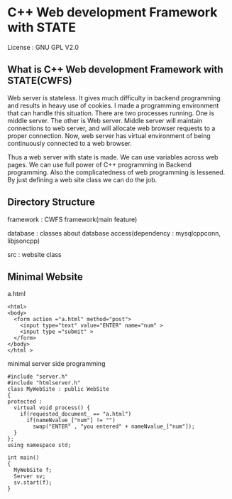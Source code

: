 # C++ Web development Framework with STATE

License : GNU GPL V2.0

## What is C++ Web development Framework with STATE(CWFS)

Web server is stateless. It gives much difficulty in backend programming and results in heavy use of
cookies. I made a programming environment that can handle this situation. There are two processes
running. One is middle server. The other is Web server. Middle server will maintain connections to
web server, and will allocate web browser requests to a proper connection. Now, web server has virtual
environment of being continuously connected to a web browser.

Thus a web server with state is made. We can use variables across web pages. We can use full power
of C++ programming in Backend programming. Also the complicatedness of web programming is
lessened. By just defining a web site class we can do the job.

## Directory Structure

framework : CWFS framework(main feature)

database : classes about database access(dependency : mysqlcppconn, libjsoncpp)

src : website class

## Minimal Website
a.html
```
<html>
<body>
  <form action ="a.html" method="post">
    <input type="text" value="ENTER" name="num" >
    <input type ="submit" >
  </form>
</body>
</html >
```
minimal server side programming
```
#include "server.h"
#include "htmlserver.h"
class MyWebSite : public WebSite
{
protected :
  virtual void process() {
    if(requested_document_ == "a.html")
      if(nameNvalue_["num"] != "")
        swap("ENTER" , "you entered" + nameNvalue_["num"]);
  }
};
using namespace std;

int main()
{
  MyWebSite f;
  Server sv;
  sv.start(f);
}
```
